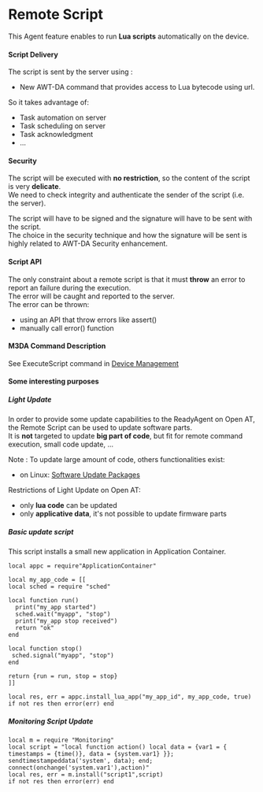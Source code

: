 Remote Script
=============

This Agent feature enables to run **Lua scripts** automatically on
the device.

#### Script Delivery

The script is sent by the server using :

-   New AWT-DA command that provides access to Lua bytecode using url.

So it takes advantage of:

-   Task automation on server
-   Task scheduling on server
-   Task acknowledgment
-   ...

#### Security


The script will be executed with **no restriction**, so the content of
the script is very **delicate**.\
 We need to check integrity and authenticate the sender of the script
(i.e. the server).

The script will have to be signed and the signature will have to be sent
with the script.\
 The choice in the security technique and how the signature will be sent
is highly related to AWT-DA Security enhancement.

#### Script API

The only constraint about a remote script is that it must **throw** an
error to report an failure during the execution.\
 The error will be caught and reported to the server.\
 The error can be thrown:

-   using an API that throw errors like assert()
-   manually call error() function

#### M3DA Command Description

See ExecuteScript command in [Device
Management](Device_Management.html)

#### Some interesting purposes

##### Light Update

In order to provide some update capabilities to the ReadyAgent on Open
AT, the Remote Script can be used to update software parts.\
 It is **not** targeted to update **big part of code**, but fit for
remote command execution, small code update, ...

Note : To update large amount of code, others functionalities exist:

-   on Linux: [Software Update
    Packages](Software_Update_Package.html)

Restrictions of Light Update on Open AT:

-   only **lua code** can be updated
-   only **applicative data**, it's not possible to update firmware
    parts

##### Basic update script

This script installs a small new application in Application Container.

~~~~{.lua}
local appc = require"ApplicationContainer"

local my_app_code = [[
local sched = require "sched"

local function run()
  print("my_app started")
  sched.wait("myapp", "stop")
  print("my_app stop received")
  return "ok"
end

local function stop()
 sched.signal("myapp", "stop")
end

return {run = run, stop = stop}
]]

local res, err = appc.install_lua_app("my_app_id", my_app_code, true)
if not res then error(err) end
~~~~

##### Monitoring Script Update

~~~~{.lua}
local m = require "Monitoring"
local script = "local function action() local data = {var1 = { timestamps = {time()}, data = {system.var1} }}; sendtimestampeddata('system', data); end; connect(onchange('system.var1'),action)"
local res, err = m.install("script1",script)
if not res then error(err) end
~~~~

